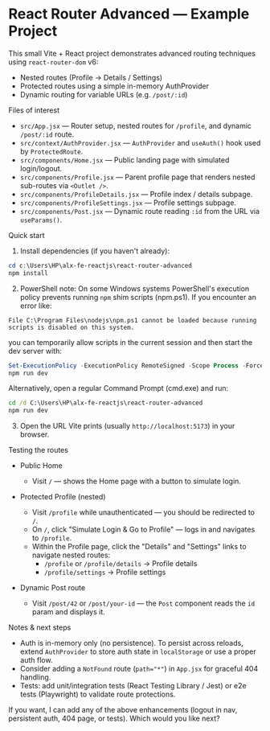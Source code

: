 # React Router Advanced — Example Project

This small Vite + React project demonstrates advanced routing techniques using `react-router-dom` v6:

- Nested routes (Profile -> Details / Settings)
- Protected routes using a simple in-memory AuthProvider
- Dynamic routing for variable URLs (e.g. `/post/:id`)

Files of interest
- `src/App.jsx` — Router setup, nested routes for `/profile`, and dynamic `/post/:id` route.
- `src/context/AuthProvider.jsx` — `AuthProvider` and `useAuth()` hook used by `ProtectedRoute`.
- `src/components/Home.jsx` — Public landing page with simulated login/logout.
- `src/components/Profile.jsx` — Parent profile page that renders nested sub-routes via `<Outlet />`.
- `src/components/ProfileDetails.jsx` — Profile index / details subpage.
- `src/components/ProfileSettings.jsx` — Profile settings subpage.
- `src/components/Post.jsx` — Dynamic route reading `:id` from the URL via `useParams()`.

Quick start

1. Install dependencies (if you haven't already):

```powershell
cd c:\Users\HP\alx-fe-reactjs\react-router-advanced
npm install
```

2. PowerShell note: On some Windows systems PowerShell's execution policy prevents running `npm` shim scripts (npm.ps1). If you encounter an error like:

```
File C:\Program Files\nodejs\npm.ps1 cannot be loaded because running scripts is disabled on this system.
```

you can temporarily allow scripts in the current session and then start the dev server with:

```powershell
Set-ExecutionPolicy -ExecutionPolicy RemoteSigned -Scope Process -Force
npm run dev
```

Alternatively, open a regular Command Prompt (cmd.exe) and run:

```cmd
cd /d C:\Users\HP\alx-fe-reactjs\react-router-advanced
npm run dev
```

3. Open the URL Vite prints (usually `http://localhost:5173`) in your browser.

Testing the routes

- Public Home
  - Visit `/` — shows the Home page with a button to simulate login.

- Protected Profile (nested)
  - Visit `/profile` while unauthenticated — you should be redirected to `/`.
  - On `/`, click "Simulate Login & Go to Profile" — logs in and navigates to `/profile`.
  - Within the Profile page, click the "Details" and "Settings" links to navigate nested routes:
    - `/profile` or `/profile/details` -> Profile details
    - `/profile/settings` -> Profile settings

- Dynamic Post route
  - Visit `/post/42` or `/post/your-id` — the `Post` component reads the `id` param and displays it.

Notes & next steps

- Auth is in-memory only (no persistence). To persist across reloads, extend `AuthProvider` to store auth state in `localStorage` or use a proper auth flow.
- Consider adding a `NotFound` route (`path="*"`) in `App.jsx` for graceful 404 handling.
- Tests: add unit/integration tests (React Testing Library / Jest) or e2e tests (Playwright) to validate route protections.

If you want, I can add any of the above enhancements (logout in nav, persistent auth, 404 page, or tests). Which would you like next?
